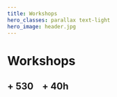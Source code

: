 ```yaml
---
title: Workshops
hero_classes: parallax text-light
hero_image: header.jpg
---
```


# Workshops

## + <i class="far fa-user"></i> 530 &nbsp;&nbsp; + <i class="far fa-clock"></i> 40h

